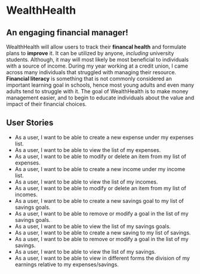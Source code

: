 # WealthHealth

## An engaging financial manager!

WealthHealth will allow users to track their **financal health** and formulate plans to **improve** it. It can be utilized by anyone, *including* university students. Although, it may will most likely be most beneficial to individuals with  a source of income. During my year working at a credit union, I came across many individuals that struggled with managing their resource. **Financial literacy** is something that is not commonly considered an important learning goal in schools, hence most young adults and even many adults tend to struggle with it. The goal of WealthHealth is to make money management easier, and to begin to educate individuals about the value and impact of their financial choices.

## User Stories
- As a user, I want to be able to create a new expense under my expenses list.
- As a user, I want to be able to view the list of my expenses.
- As a user, I want to be able to modify or delete an item from my list of expenses.
- As a user, I want to be able to create a new income under my income list.
- As a user, I want to be able to view the list of my incomes.
- As a user, I want to be able to modify or delete an item from my list of incomes.
- As a user, I want to be able to create a new savings goal to my list of savings goals.
- As a user, I want to be able to remove or modify a goal in the list of my savings goals.
- As a user, I want to be able to view the list of my savings goals.
- As a user, I want to be able to create a new saving to my list of savings.
- As a user, I want to be able to remove or modify a goal in the list of my savings.
- As a user, I want to be able to view the list of my savings.
- As a user, I want to be able to view in different forms the division of my earnings relative to my expenses/savings.